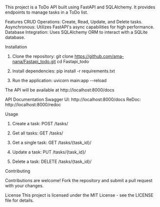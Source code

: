This project is a ToDo API built using FastAPI and SQLAlchemy. It provides endpoints to manage tasks in a ToDo list.

Features
CRUD Operations: Create, Read, Update, and Delete tasks.
Asynchronous: Utilizes FastAPI's async capabilities for high performance.
Database Integration: Uses SQLAlchemy ORM to interact with a SQLite database.

Installation

1. Clone the repository:
git clone https://github.com/ama-nana/Fastapi_todo.git
cd Fastapi_todo

2. Install dependencies:
pip install -r requirements.txt

3. Run the application:
uvicorn main:app --reload

The API will be available at http://localhost:8000/docs

API Documentation
Swagger UI: http://localhost:8000/docs
ReDoc: http://localhost:8000/redoc

Usage

1. Create a task:
POST /tasks/

2. Get all tasks:
GET /tasks/

3. Get a single task:
GET /tasks/{task_id}/

4. Update a task:
PUT /tasks/{task_id}/

5. Delete a task:
DELETE /tasks/{task_id}/

Contributing

Contributions are welcome! Fork the repository and submit a pull request with your changes.

License
This project is licensed under the MIT License - see the LICENSE file for details.

